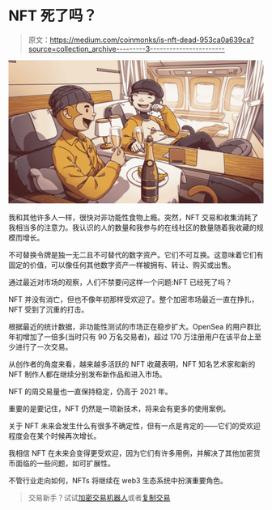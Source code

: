 # NFT 死了吗？

> 原文：<https://medium.com/coinmonks/is-nft-dead-953ca0a639ca?source=collection_archive---------3----------------------->

![](img/d45de50c2fe481380bae6bf619eb82d3.png)

我和其他许多人一样，很快对非功能性食物上瘾。突然，NFT 交易和收集消耗了我相当多的注意力。我认识的人的数量和我参与的在线社区的数量随着我收藏的规模而增长。

不可替换令牌是独一无二且不可替代的数字资产。它们不可互换。这意味着它们有固定的价值，可以像任何其他数字资产一样被拥有、转让、购买或出售。

通过最近对市场的观察，人们不禁要问这样一个问题:NFT 已经死了吗？

NFT 并没有消亡，但也不像年初那样受欢迎了。整个加密市场最近一直在挣扎，NFT 受到了沉重的打击。

根据最近的统计数据，非功能性测试的市场正在稳步扩大。OpenSea 的用户群比年初增加了一倍多(当时只有 90 万名交易者)，超过 170 万注册用户在该平台上至少进行了一次交易。

从创作者的角度来看，越来越多活跃的 NFT 收藏表明，NFT 知名艺术家和新的 NFT 制作人都在继续分别发布新作品和进入市场。

NFT 的周交易量也一直保持稳定，仍高于 2021 年。

重要的是要记住，NFT 仍然是一项新技术，将来会有更多的使用案例。

关于 NFT 未来会发生什么有很多不确定性，但有一点是肯定的——它们的受欢迎程度会在某个时候再次增长。

我相信 NFT 在未来会变得更受欢迎，因为它们有许多用例，并解决了其他加密货币面临的一些问题，如可扩展性。

不管行业走向如何，NFTs 将继续在 web3 生态系统中扮演重要角色。

> 交易新手？试试[加密交易机器人](/coinmonks/crypto-trading-bot-c2ffce8acb2a)或者[复制交易](/coinmonks/top-10-crypto-copy-trading-platforms-for-beginners-d0c37c7d698c)